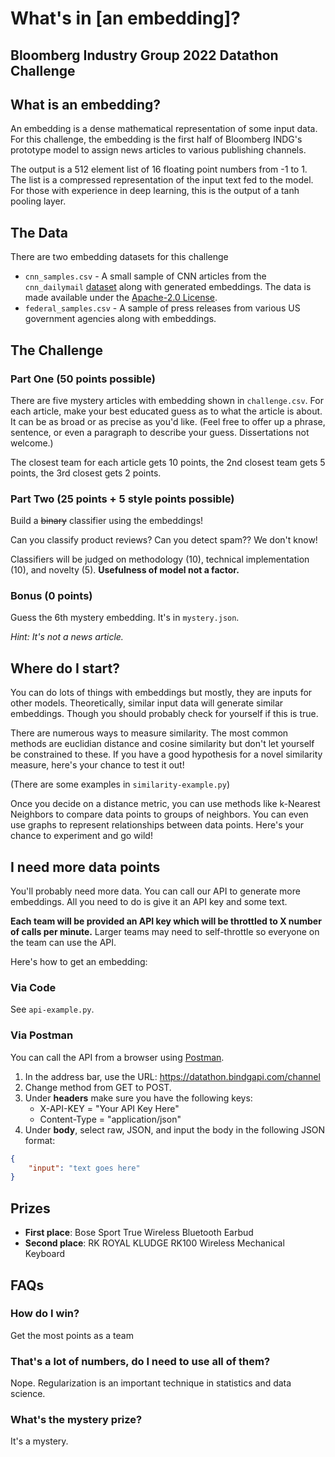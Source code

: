 # What's in [an embedding]?
## Bloomberg Industry Group 2022 Datathon Challenge 

## What is an embedding?
An embedding is a dense mathematical representation of some input data.  For this challenge, the embedding is the first half of Bloomberg INDG's prototype model to assign news articles to various publishing channels.  

The output is a 512 element list of 16 floating point numbers from -1 to 1.  The list is a compressed representation of the input text fed to the model.  For those with experience in deep learning, this is the output of a tanh pooling layer.  

## The Data
There are two embedding datasets for this challenge

- `cnn_samples.csv` - A small sample of CNN articles from the `cnn_dailymail` [dataset](https://huggingface.co/datasets/cnn_dailymail) along with generated embeddings.  The data is made available under the [Apache-2.0 License](https://www.apache.org/licenses/LICENSE-2.0).
- `federal_samples.csv` - A sample of press releases from various US government agencies along with embeddings.  

## The Challenge 

### Part One (50 points possible)
There are five mystery articles with embedding shown in `challenge.csv`.  For each article, make your best educated guess as to what the article is about.  It can be as broad or as precise as you'd like.  (Feel free to offer up a phrase, sentence, or even a paragraph to describe your guess.  Dissertations not welcome.)

The closest team for each article gets 10 points, the 2nd closest team gets 5 points, the 3rd closest gets 2 points.

### Part Two (25 points + 5 style points possible)
Build a ~~binary~~ classifier using the embeddings!

Can you classify product reviews?  Can you detect spam??   We don't know!  

Classifiers will be judged on methodology (10), technical implementation (10), and novelty (5). **Usefulness of model not a factor.**

### Bonus (0 points)
Guess the 6th mystery embedding.  It's in `mystery.json`.

*Hint: It's not a news article.*

## Where do I start?
You can do lots of things with embeddings but mostly, they are inputs for other models.  Theoretically, similar input data will generate similar embeddings.  Though you should probably check for yourself if this is true.

There are numerous ways to measure similarity.  The most common methods are euclidian distance and cosine similarity but don't let yourself be constrained to these.  If you have a good hypothesis for a novel similarity measure, here's your chance to test it out!

(There are some examples in `similarity-example.py`)

Once you decide on a distance metric, you can use methods like k-Nearest Neighbors to compare data points to groups of neighbors.  You can even use graphs to represent relationships between data points.  Here's your chance to experiment and go wild!

## I need more data points
You'll probably need more data.  You can call our API to generate more embeddings.  All you need to do is give it an API key and some text.

**Each team will be provided an API key which will be throttled to X number of calls per minute.**  Larger teams may need to self-throttle so everyone on the team can use the API.

Here's how to get an embedding: 

### Via Code 
See `api-example.py`.

### Via Postman
You can call the API from a browser using [Postman](https://postman.com).  

1. In the address bar, use the URL: https://datathon.bindgapi.com/channel
2. Change method from GET to POST.
3. Under **headers** make sure you have the following keys:
    - X-API-KEY = "Your API Key Here"
    - Content-Type = "application/json"
4. Under **body**, select raw, JSON, and input the body in the following JSON format:

```json
{
    "input": "text goes here"
}
```

## Prizes 
- **First place**: Bose Sport True Wireless Bluetooth Earbud
- **Second place**: RK ROYAL KLUDGE RK100 Wireless Mechanical Keyboard

## FAQs
### How do I win?
Get the most points as a team 

### That's a lot of numbers, do I need to use all of them?
Nope.  Regularization is an important technique in statistics and data science.

### What's the mystery prize?
It's a mystery.